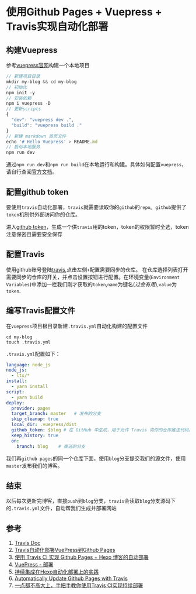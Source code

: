 # 使用Github Pages + Vuepress + Travis实现自动化部署

## 构建Vuepress
参考[vuepress官网](https://vuepress.vuejs.org/zh/)构建一个本地项目
```js
// 新建项目目录
mkdir my-blog && cd my-blog
// 初始化
npm init -y
// 安装依赖
npm i vuepress -D
// 更新scripts
{
  "dev": "vuepress dev .",
  "build": "vuepress build ."
}
// 新建 markdown 首页文件
echo '# Hello Vuepress' > README.md
// 启动本地服务
npm run dev
```
通过`npm run dev`和`npm run build`在本地运行和构建。具体如何配置`vuepress`，请自行查阅[官方文档](https://vuepress.vuejs.org/zh/)。

## 配置github token
要使用`travis`自动化部署，`travis`就需要读取你的`github`的`repo`。`github`提供了`token`机制供外部访问你的仓库。

进入[github token](https://github.com/settings/tokens)，生成一个供`travis`用的token，token的权限暂时全选，token注意保密且需要安全保存

## 配置Travis
使用github账号登陆[travis](https://travis-ci.org/),点击左侧`+`配置需要同步的仓库。
在仓库选择列表打开需要同步的仓库的开关，并点击设置按钮进行配置。在环境变量(`Environment Variables`)中添加一栏我们刚才获取的`token`,`name`为键名(*过会有用*),`value`为`token`.

## 编写Travis配置文件
在`vuepress`项目根目录新建`.travis.yml`自动化构建的配置文件
```
cd my-blog
touch .travis.yml
```
`.travis.yml`配置如下：
```yml
language: node_js
node_js:
  - lts/*
install:
  - yarn install 
script:
  - yarn build 
deploy:
  provider: pages
  target_branch: master   # 发布的分支
  skip_cleanup: true
  local_dir: .vuepress/dist
  github_token: $blog # 在 GitHub 中生成，用于允许 Travis 向你的仓库推送代码。在 Travis 的项目设置页面进行配置的键名，设置为 secure variable
  keep_history: true
  on:
    branch: blog    # 推送的分支
```
我们再`github pages`的同一个仓库下面，使用`blog`分支提交我们的源文件，使用`master`发布我们的博客。

## 结束
以后每次更新完博客，直接`push`到`blog`分支，`travis`会读取`blog`分支源码下的`.travis.yml`文件，自动帮我们生成并部署网站


## 参考
1. [Travis Doc](https://docs.travis-ci.com/user/deployment/pages/)
2. [Travis自动化部署VuePress到Github Pages](https://kuifafa.com/2019/07/02/deploy/)
3. [使用 Travis CI 实现 Github Pages + Hexo 博客的自动部署](https://nettee.github.io/posts/2018/Travis-Hexo-blog-automatic-deploy/)
4. [VuePress - 部署](https://vuepress.vuejs.org/zh/guide/deploy.html)
5. [持续集成在Hexo自动化部署上的实践](https://qinyuanpei.github.io/posts/3521618732/)
6. [Automatically Update Github Pages with Travis](https://github.com/steveklabnik/automatically_update_github_pages_with_travis_example)
7. [一点都不高大上，手把手教你使用Travis CI实现持续部署](https://zhuanlan.zhihu.com/p/25066056)